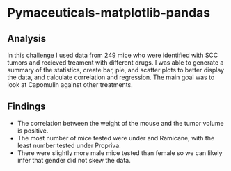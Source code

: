 # Pymaceuticals-matplotlib-pandas

## Analysis
In this challenge I used data from 249 mice who were identified with SCC tumors and recieved treament with different drugs. I was able to generate a summary of the statistics, create bar, pie, and scatter plots to better display the data, and calculate correlation and regression. The main goal was to look at Capomulin against other treatments.

## Findings
- The correlation between the weight of the mouse and the tumor volume is positive.
- The most number of mice tested were under and Ramicane, with the least number tested under Propriva.
- There were slightly more male mice tested than female so we can likely infer that gender did not skew the data.
